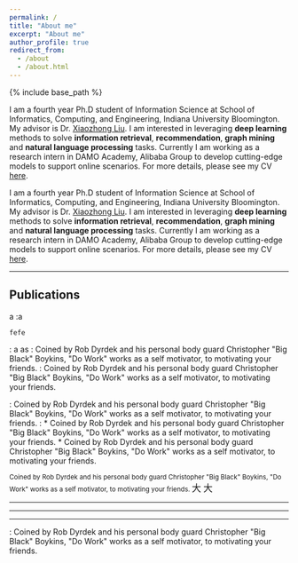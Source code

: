 ```yaml
---
permalink: /
title: "About me"
excerpt: "About me"
author_profile: true
redirect_from: 
  - /about
  - /about.html
---
```


{% include base_path %}

I am a fourth year Ph.D student of Information Science at School of Informatics, Computing, and Engineering, Indiana University Bloomington. My advisor is Dr. [Xiaozhong Liu](http://scholarwiki.indiana.edu/homepage/index.html). I am interested in leveraging **deep learning** methods to solve **information retrieval**, **recommendation**, **graph mining** and **natural language processing** tasks. Currently I am working as a research intern in DAMO Academy, Alibaba Group to develop cutting-edge models to support online scenarios. For more details, please see my CV [here](files/cv.pdf).

I am a fourth year Ph.D student of Information Science at School of Informatics, Computing, and Engineering, Indiana University Bloomington. My advisor is Dr. [Xiaozhong Liu](http://scholarwiki.indiana.edu/homepage/index.html). I am interested in leveraging **deep learning** methods to solve **information retrieval**, **recommendation**, **graph mining** and **natural language processing** tasks. Currently I am working as a research intern in DAMO Academy, Alibaba Group to develop cutting-edge models to support online scenarios. For more details, please see my CV [here](files/cv.pdf).

------


Publications
-----
a
:a

    fefe
: a
   as
:   Coined by Rob Dyrdek and his personal body guard Christopher "Big Black" Boykins, "Do Work" works as a self motivator, to motivating your friends.
:   Coined by Rob Dyrdek and his personal body guard Christopher "Big Black" Boykins, "Do Work" works as a self motivator, to motivating your friends.

:   Coined by Rob Dyrdek and his personal body guard Christopher "Big Black" Boykins, "Do Work" works as a self motivator, to motivating your friends.
:   * Coined by Rob Dyrdek and his personal body guard Christopher "Big Black" Boykins, "Do Work" works as a self motivator, to motivating your friends.
    * Coined by Rob Dyrdek and his personal body guard Christopher "Big Black" Boykins, "Do Work" works as a self motivator, to motivating your friends.

<small>Coined by Rob Dyrdek and his personal body guard Christopher "Big Black" Boykins, "Do Work" works as a self motivator, to motivating your friends.
</small> <big>大</big>  <big>大</big>
***
------
___


:   Coined by Rob Dyrdek and his personal body guard Christopher "Big Black" Boykins, "Do Work" works as a self motivator, to motivating your friends.
























































